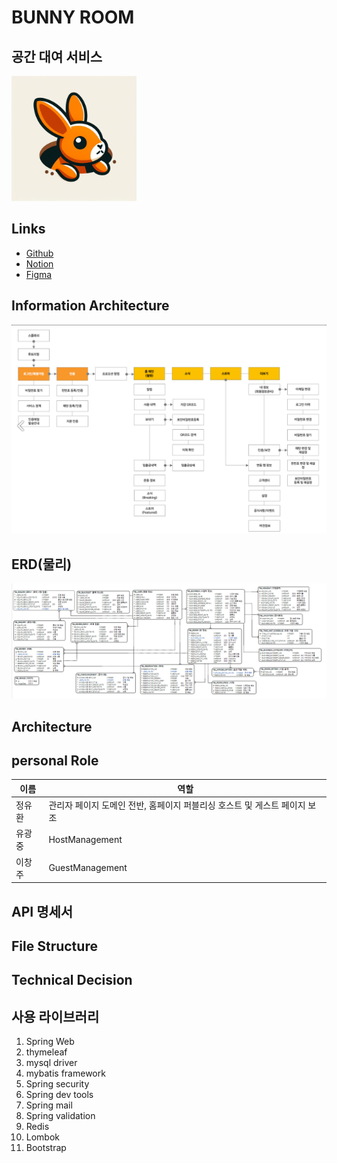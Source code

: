 # BUNNY ROOM 

## 공간 대여 서비스

<img src="%ED%86%A0%EB%81%BC%EB%A1%9C%EA%B3%A0-1.jpg" width="200"/>


## Links
- <a href="https://github.com/yycBunnyRoom/SEMI_PROJECT-BUNNY_ROOM">Github</a>
- <a href="https://www.notion.so/YYC-97ee4c6b5825403682535b1270671756">Notion</a>
- <a href="https://www.figma.com/file/Ly8X5Fp4cGqGXcXdl9QCz1/%EB%B2%84%EB%8B%88-%EB%A3%B8?type=design&node-id=0%3A1&mode=design&t=o6UJiGAyKivR46ZT-1">Figma</a>

## Information Architecture
![Alt text](image.png)

## ERD(물리)
![Alt text](image-1.png)

## Architecture


## personal Role
|이름|역할|
|-------|-------|
|정유환|관리자 페이지 도메인 전반, 홈페이지 퍼블리싱 호스트 및 게스트 페이지 보조|
|유광중|HostManagement|
|이창주|GuestManagement|

## API 명세서

## File Structure

## Technical Decision

## 사용 라이브러리
1. Spring Web
2. thymeleaf
3. mysql driver
4. mybatis framework
5. Spring security
6. Spring dev tools
7. Spring mail
8. Spring validation
9. Redis
10. Lombok
11. Bootstrap

